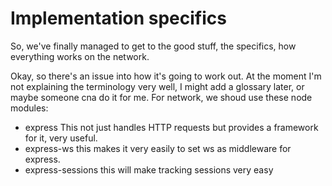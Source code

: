 Implementation specifics
====================
So, we've finally managed to get to the good stuff, the specifics, how everything works on the network.

Okay, so there's an issue into how it's going to work out.
At the moment I'm not explaining the terminology very well, I might add a glossary later, or maybe someone cna do it for me.
For network, we shoud use these node modules: 

* express This not just handles HTTP requests but provides a framework for it, very useful.
* express-ws this makes it very easily to set ws as middleware for express.
* express-sessions this will make tracking sessions very easy